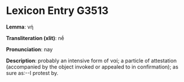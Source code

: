 # Lexicon Entry G3513

**Lemma**: νή

**Transliteration (xlit)**: nḗ

**Pronunciation**: nay

**Description**:
probably an intensive form of ναί; a particle of attestation (accompanied by the object invoked or appealed to in confirmation); as sure as:--I protest by.

